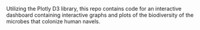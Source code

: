 
Utilizing the Plotly D3 library, this repo contains code for an interactive dashboard containing interactive graphs and plots of the biodiversity of the microbes that colonize human navels.
